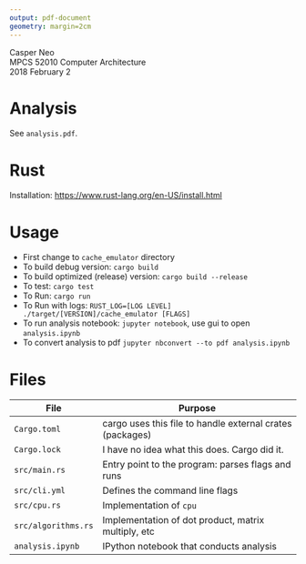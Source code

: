 ```yaml
---
output: pdf-document
geometry: margin=2cm
---
```

Casper Neo \
MPCS 52010 Computer Architecture \
2018 February 2

# Analysis
See `analysis.pdf`.

# Rust
Installation: https://www.rust-lang.org/en-US/install.html

# Usage
* First change to `cache_emulator` directory
* To build debug version: `cargo build`
* To build optimized (release) version: `cargo build --release`
* To test: `cargo test`
* To Run: `cargo run`
* To Run with logs: `RUST_LOG=[LOG LEVEL] ./target/[VERSION]/cache_emulator [FLAGS]`
* To run analysis notebook: `jupyter notebook`, use gui to open `analysis.ipynb`
* To convert analysis to pdf `jupyter nbconvert --to pdf analysis.ipynb`

# Files
| File | Purpose |
|---------------------|-------------------------------------------------------|
| `Cargo.toml` | cargo uses this file to handle external crates (packages)
| `Cargo.lock` | I have no idea what this does. Cargo did it.
| `src/main.rs` | Entry point to the program: parses flags and runs |
| `src/cli.yml` | Defines the command line flags |
| `src/cpu.rs` | Implementation of `cpu` |
| `src/algorithms.rs` | Implementation of dot product, matrix multiply, etc |
| `analysis.ipynb` | IPython notebook that conducts analysis
